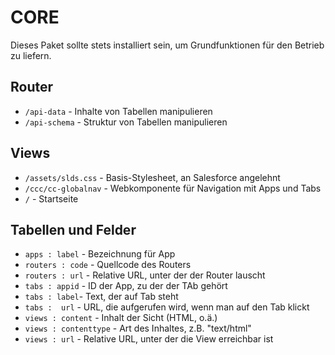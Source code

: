 # CORE

Dieses Paket sollte stets installiert sein, um Grundfunktionen für den Betrieb zu liefern.

## Router

* `/api-data` - Inhalte von Tabellen manipulieren
* `/api-schema` - Struktur von Tabellen manipulieren

## Views

* `/assets/slds.css` - Basis-Stylesheet, an Salesforce angelehnt
* `/ccc/cc-globalnav` - Webkomponente für Navigation mit Apps und Tabs
* `/` - Startseite

## Tabellen und Felder

* `apps : label` - Bezeichnung für App
* `routers : code` - Quellcode des Routers
* `routers : url` - Relative URL, unter der der Router lauscht
* `tabs : appid` - ID der App, zu der der TAb gehört
* `tabs : label`- Text, der auf Tab steht
* `tabs :  url` - URL, die aufgerufen wird, wenn man auf den Tab klickt
* `views : content` - Inhalt der Sicht (HTML, o.ä.)
* `views : contenttype` - Art des Inhaltes, z.B. "text/html"
* `views : url` - Relative URL, unter der die View erreichbar ist
